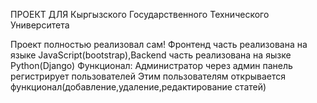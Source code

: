 ПРОЕКТ ДЛЯ Кыргызского Государственного Технического Университета

Проект полностью реализовал сам!
Фронтенд часть реализована на языке JavaScript(bootstrap),Backend часть реализована на яызке Python(Django)
Функционал:
Администратор через админ панель регистрирует пользователей
Этим пользователям открывается функционал(добавление,удаление,редактирование статей)

